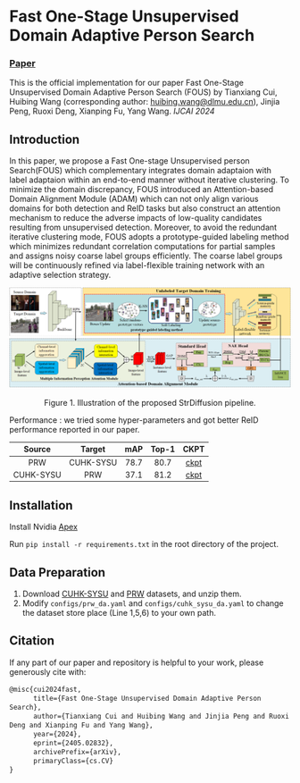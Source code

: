 # Fast One-Stage Unsupervised Domain Adaptive Person Search

### [Paper](https://arxiv.org/abs/2405.02832) 
This is the official implementation for our paper Fast One-Stage Unsupervised Domain Adaptive Person Search (FOUS) by Tianxiang Cui, Huibing Wang (corresponding author: huibing.wang@dlmu.edu.cn), Jinjia Peng, Ruoxi Deng, Xianping Fu, Yang Wang. *IJCAI 2024*

## Introduction
In this paper,  we propose a Fast One-stage Unsupervised person Search(FOUS) which complementary integrates domain adaptaion with label adaptaion within an end-to-end manner without iterative clustering. To minimize the domain discrepancy, FOUS introduced an Attention-based Domain Alignment Module (ADAM) which can not only align various domains for both detection and ReID tasks but also construct an attention mechanism to reduce the adverse impacts of low-quality candidates resulting from unsupervised detection. Moreover, to avoid the redundant iterative clustering mode, FOUS adopts a prototype-guided labeling method which minimizes redundant correlation computations for partial samples and assigns noisy coarse label groups efficiently. The coarse label groups will be continuously refined via label-flexible training network with an adaptive selection strategy.

![framework](image/image.png)
<p align="center">Figure 1. Illustration of the proposed StrDiffusion pipeline.</p>

Performance :
we tried some hyper-parameters and got better ReID performance reported in our paper.

|  Source   |  Target   | mAP  | Top-1 |                             CKPT                             |
| :-------: | :-------: | :--: | :---: | :----------------------------------------------------------: |
|    PRW    | CUHK-SYSU | 78.7 | 80.7  | [ckpt](https://drive.google.com/file/d/1pPAr284Onjl1FsyrVDKwbkhLKg5I-Inm/view?usp=drive_link) |
| CUHK-SYSU |    PRW    | 37.1 | 81.2  | [ckpt](https://drive.google.com/file/d/18kcK-Z3Mo29x2DuvJb6EGWGEqRRgDXo8/view?usp=drive_link) |


## Installation

Install Nvidia [Apex](https://github.com/NVIDIA/apex)

Run `pip install -r requirements.txt` in the root directory of the project.


## Data Preparation

1. Download [CUHK-SYSU](https://drive.google.com/open?id=1z3LsFrJTUeEX3-XjSEJMOBrslxD2T5af) and [PRW](https://goo.gl/2SNesA) datasets, and unzip them.
2. Modify `configs/prw_da.yaml` and `configs/cuhk_sysu_da.yaml` to change the dataset store place (Line 1,5,6) to your own path.


## Citation

If any part of our paper and repository is helpful to your work, please generously cite with:

```
@misc{cui2024fast,
      title={Fast One-Stage Unsupervised Domain Adaptive Person Search}, 
      author={Tianxiang Cui and Huibing Wang and Jinjia Peng and Ruoxi Deng and Xianping Fu and Yang Wang},
      year={2024},
      eprint={2405.02832},
      archivePrefix={arXiv},
      primaryClass={cs.CV}
}
```
